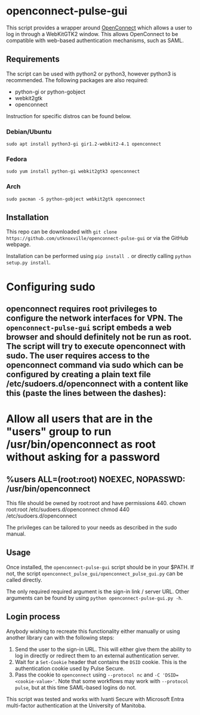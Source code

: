 # openconnect-pulse-gui

This script provides a wrapper around [OpenConnect](https://www.infradead.org/openconnect/) which allows a user to log in through a WebKitGTK2 window.  This allows OpenConnect to be compatible with web-based authentication mechanisms, such as SAML.

## Requirements

The script can be used with python2 or python3, however python3 is recommended.  The following packages are also required:

 - python-gi or python-gobject
 - webkit2gtk
 - openconnect

Instruction for specific distros can be found below.

### Debian/Ubuntu

    sudo apt install python3-gi gir1.2-webkit2-4.1 openconnect

### Fedora

    sudo yum install python-gi webkit2gtk3 openconnect

### Arch

    sudo pacman -S python-gobject webkit2gtk openconnect

## Installation

This repo can be downloaded with `git clone https://github.com/utknoxville/openconnect-pulse-gui` or via the GitHub webpage.

Installation can be performed using `pip install .` or directly calling `python setup.py install`.

# Configuring sudo
openconnect requires root privileges to configure the network interfaces for VPN. The `openconnect-pulse-gui` script embeds a web browser and should definitely not be run as root. The script will try to execute openconnect with sudo. The user requires access to the openconnect command via sudo which can be configured by creating a plain text file /etc/sudoers.d/openconnect with a content like this (paste the lines between the dashes):
---
# Allow all users that are in the "users" group to run /usr/bin/openconnect as root without asking for a password
%users ALL=(root:root) NOEXEC, NOPASSWD: /usr/bin/openconnect
---

This file should be owned by root:root and have permissions 440.
chown root:root /etc/sudoers.d/openconnect
chmod 440 /etc/sudoers.d/openconnect

The privileges can be tailored to your needs as described in the sudo manual.

## Usage

Once installed, the `openconnect-pulse-gui` script should be in your $PATH.  If not, the script `openconnect_pulse_gui/openconnect_pulse_gui.py` can be called directly.

The only required required argument is the sign-in link / server URL.  Other arguments can be found by using `python openconnect-pulse-gui.py -h`.

## Login process

Anybody wishing to recreate this functionality either manually or using another library can with the following steps:

1. Send the user to the sign-in URL.  This will either give them the ability to log in directly or redirect them to an external authentication server.
2. Wait for a `Set-Cookie` header that contains the `DSID` cookie.  This is the authentication cookie used by Pulse Secure.
3. Pass the cookie to `openconnect` using `--protocol nc` and `-C 'DSID=<cookie-value>'`.  Note that some workflows may work with `--protocol pulse`, but at this time SAML-based logins do not.

This script was tested and works with Ivanti Secure with Microsoft Entra multi-factor authentication at the University of Manitoba.


